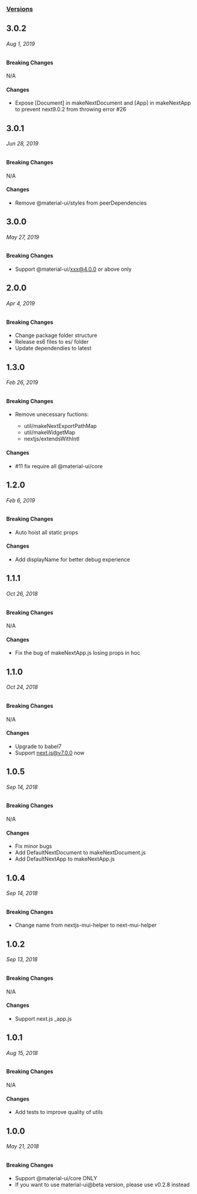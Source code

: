### [Versions](https://github.com/thundermiracle/next-mui-helper/releases/)

## 3.0.2
###### *Aug 1, 2019*

#### Breaking Changes

N/A

#### Changes

- Expose [Document] in makeNextDocument and [App] in makeNextApp to prevent next9.0.2 from throwing error #26

## 3.0.1
###### *Jun 28, 2019*

#### Breaking Changes

N/A

#### Changes

- Remove @material-ui/styles from peerDependencies

## 3.0.0
###### *May 27, 2019*

#### Breaking Changes

- Support @material-ui/xxx@4.0.0 or above only

## 2.0.0
###### *Apr 4, 2019*

#### Breaking Changes

- Change package folder structure
- Release es6 files to es/ folder
- Update dependendies to latest

## 1.3.0
###### *Feb 26, 2019*

#### Breaking Changes

- Remove unecessary fuctions: 

  - util/makeNextExportPathMap
  - util/makeWidgetMap
  - nextjs/extendsWithIntl

#### Changes

- #11 fix require all @material-ui/core

## 1.2.0
###### *Feb 6, 2019*

#### Breaking Changes

- Auto hoist all static props

#### Changes

- Add displayName for better debug experience

## 1.1.1
###### *Oct 26, 2018*

#### Breaking Changes

N/A

#### Changes

- Fix the bug of makeNextApp.js losing props in hoc

## 1.1.0
###### *Oct 24, 2018*

#### Breaking Changes

N/A

#### Changes

- Upgrade to babel7
- Support next.js@v7.0.0 now


## 1.0.5
###### *Sep 14, 2018*

#### Breaking Changes

N/A

#### Changes

- Fix minor bugs
- Add DefaultNextDocument to makeNextDocument.js
- Add DefaultNextApp to makeNextApp.js


## 1.0.4
###### *Sep 14, 2018*

#### Breaking Changes

- Change name from nextjs-mui-helper to next-mui-helper


## 1.0.2
###### *Sep 13, 2018*

#### Breaking Changes

N/A

#### Changes

- Support next.js _app.js


## 1.0.1
###### *Aug 15, 2018*

#### Breaking Changes

N/A

#### Changes

- Add tests to improve quality of utils


## 1.0.0
###### *May 21, 2018*

#### Breaking Changes

- Support @material-ui/core ONLY
- If you want to use material-ui@beta version, please use v0.2.8 instead

